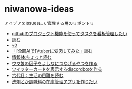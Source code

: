 # niwanowa-ideas

アイデアをissuesにて管理する用のリポジトリ

<!-- ISSUE_LIST_START -->
- [githubのプロジェクト機能を使ってタスクを看板管理したい](https://github.com/niwanowa/niwanowa-ideas/issues/30)
- [読む](https://github.com/niwanowa/niwanowa-ideas/issues/29)
- [v0](https://github.com/niwanowa/niwanowa-ideas/issues/28)
- [「[全部AIで]Vtuberに受肉してみた」読む](https://github.com/niwanowa/niwanowa-ideas/issues/26)
- [情報Ⅰ本ちょっと読む](https://github.com/niwanowa/niwanowa-ideas/issues/25)
- [ウマ娘の因子をよしなにつなげるやつを作る](https://github.com/niwanowa/niwanowa-ideas/issues/18)
- [ツイッターカードを表示するdiscordbotを作る](https://github.com/niwanowa/niwanowa-ideas/issues/16)
- [六代目：生活の困難を読む](https://github.com/niwanowa/niwanowa-ideas/issues/13)
- [洗剤とか調味料の在庫管理アプリを作りたい](https://github.com/niwanowa/niwanowa-ideas/issues/9)
<!-- github actions: Updated on 2024-01-08 12:24:25 UTC-->
<!-- ISSUE_LIST_END -->
